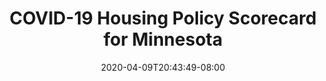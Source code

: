 ---
title: "COVID-19 Housing Policy Scorecard for Minnesota"
date: 2020-04-09T20:43:49-08:00
layout: single
type: covid-policy-rankings
state_abbrev: mn # use state abbreviation.
state_title: Minnesota
photoCredit:
hasSubnav: true
fbImage: /images/assets/covid-eviction-policies-social.jpg
twImage: /images/assets/covid-eviction-policies-social.jpg
socialDescription: COVID-19 Housing Policy Scorecard for Minnesota
description: See how Minnesota ranks in our nationwide scorecard of housing policies in response to COVID-19.
url: /covid-policy-scorecard/mn
aliases:
    - /covid-policy-scorecard/mn
    - /covid-policy-scorecard/minnesota
    - /es/covid-policy-scorecard/mn
    - /es/covid-policy-scorecard/minnesota
---
